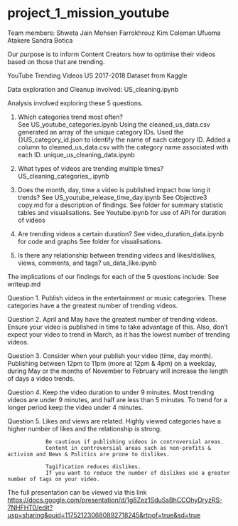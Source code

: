 # project_1_mission_youtube 

Team members:
Shweta Jain
Mohsen Farrokhrouz
Kim Coleman
Ufuoma Atakere
Sandra Botica

Our purpose is to inform Content Creators how to optimise their videos based on those that are trending.

YouTube Trending Videos US 2017-2018 Dataset from Kaggle

Data exploration and Cleanup involved:
        US_cleaning.ipynb


Analysis involved exploring these 5 questions.

1. Which categories trend most often?                                                       
        See US_youtube_categories.ipynb
        Using the cleaned_us_data.csv generated an array of the unique category IDs.
        Used the {}US_category_id.json to identify the name of each category ID.
        Added a column to cleaned_us_data.csv with the category name associated with each ID.
        unique_us_cleaning_data.ipynb

2. What types of videos are trending multiple times?
        US_cleaning_categories_.ipynb
        
3. Does the month, day, time a video is published impact how long it trends?
        See US_youtube_release_time_day.ipynb
        See Objective3 copy.md for a description of findings.
        See <ImagesObj3> folder for summary statistic tables and visualisations.
        See Youtube.ipynb for use of APi for duration of videos
 
4. Are trending videos a certain duration?
        See video_duration_data.ipynb for code and graphs
        See <ImagesObj4> folder for visualisations.
          
5. Is there any relationship between trending videos and likes/dislikes, views, comments, and tags?
        us_data_like.ipynb


The implications of our findings for each of the 5 questions include:
        See writeup.md

Question 1.     Publish videos in the entertainment or music categories.
                These categories have a the greatest number of trending videos.

Question 2.     April and May have the greatest number of trending videos.
                Ensure your video is published in time to take advantage of this.
                Also, don’t expect your video to trend in March, as it has the lowest number of trending videos.

Question 3.     Consider when your publish your video (time, day month).
                Publishing between 12pm to 11pm (more at 12pm  & 4pm) on a weekday, 
                during May or the months of November to February will increase the length of days a video trends.

Question 4.     Keep the video duration to under 9 minutes.
                Most trending videos are under 9 minutes, and half are less than 5 minutes.
                To trend for a longer period keep the video under 4 minutes.

Question 5.     Likes and views are related.
                Highly viewed categories have a higher number of likes and the relationship is strong.

                Be cautious if publishing videos in controversial areas.
                Content in controversial areas such as non-profits & activism and News & Politics are prone to dislikes.
                
                Tagification reduces dislikes.
                If you want to reduce the number of dislikes use a greater number of tags on your video.

  The full presentation can be viewed via this link https://docs.google.com/presentation/d/1g8Zez1SduSsBhCCOhyDryzRS-7NHFHT0/edit?usp=sharing&ouid=117521230680892718245&rtpof=true&sd=true
